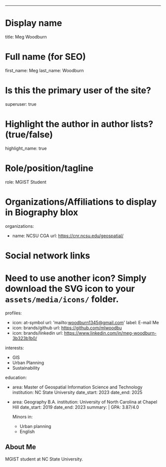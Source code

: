 ---
# Display name
title: Meg Woodburn

# Full name (for SEO)
first_name: Meg
last_name: Woodburn

# Is this the primary user of the site?
superuser: true

# Highlight the author in author lists? (true/false)
highlight_name: true

# Role/position/tagline
role: MGIST Student

# Organizations/Affiliations to display in Biography blox
organizations:
  - name: NCSU CGA
    url: https://cnr.ncsu.edu/geospatial/

# Social network links
# Need to use another icon? Simply download the SVG icon to your `assets/media/icons/` folder.
profiles:
  - icon: at-symbol
    url: 'mailto:woodburn1345@gmail.com'
    label: E-mail Me
  - icon: brands/github
    url: https://github.com/mlwoodbu
  - icon: brands/linkedin
    url: https://www.linkedin.com/in/meg-woodburn-3b323b1b0/


interests:
  - GIS
  - Urban Planning
  - Sustainability

education:
  - area: Master of Geospatial Information Science and Technology
    institution: NC State University
    date_start: 2023
    date_end: 2025
  - area: Geography B.A.
    institution: University of North Carolina at Chapel Hill
    date_start: 2019
    date_end: 2023
    summary: |
      GPA: 3.87/4.0

      Minors in:
      - Urban planning
      - English

## About Me

MGIST student at NC State University.
